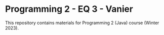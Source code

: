 # Programming 2 - EQ 3 - Vanier

This repository contains materials for Programming 2 (Java) course (Winter 2023).
